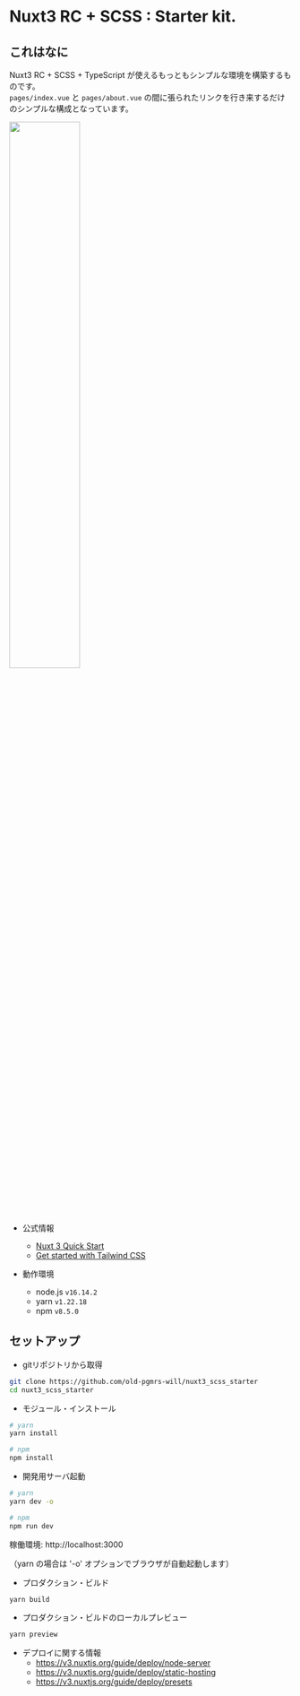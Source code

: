 # Nuxt3 RC + SCSS : Starter kit.

## これはなに

Nuxt3 RC + SCSS + TypeScript が使えるもっともシンプルな環境を構築するものです。  
`pages/index.vue` と `pages/about.vue` の間に張られたリンクを行き来するだけのシンプルな構成となっています。  

<img src="https://user-images.githubusercontent.com/102408514/168436276-deaa2e06-7c82-4536-b777-3612b12527b3.jpg" width="50%"/>

- 公式情報
  - [Nuxt 3 Quick Start](https://v3.nuxtjs.org/getting-started/quick-start/)
  - [Get started with Tailwind CSS](https://tailwindcss.com/docs/installation)

- 動作環境
  - node.js `v16.14.2`
  - yarn `v1.22.18`
  - npm `v8.5.0`

## セットアップ

- gitリポジトリから取得

```bash
git clone https://github.com/old-pgmrs-will/nuxt3_scss_starter
cd nuxt3_scss_starter
```

- モジュール・インストール

```bash
# yarn
yarn install

# npm
npm install
```

- 開発用サーバ起動

```bash
# yarn
yarn dev -o

# npm
npm run dev
```

稼働環境: http://localhost:3000

（yarn の場合は '-o' オプションでブラウザが自動起動します）

- プロダクション・ビルド

```bash
yarn build
```

- プロダクション・ビルドのローカルプレビュー

```bash
yarn preview
```

- デプロイに関する情報
  - https://v3.nuxtjs.org/guide/deploy/node-server
  - https://v3.nuxtjs.org/guide/deploy/static-hosting
  - https://v3.nuxtjs.org/guide/deploy/presets

